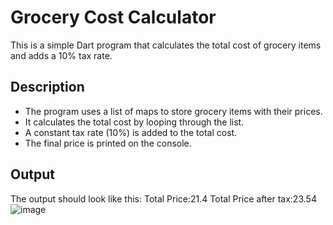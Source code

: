 # Grocery Cost Calculator

This is a simple Dart program that calculates the total cost of grocery items and adds a 10% tax rate.

## Description
- The program uses a list of maps to store grocery items with their prices.
- It calculates the total cost by looping through the list.
- A constant tax rate (10%) is added to the total cost.
- The final price is printed on the console.

## Output
The output should look like this:
Total Price:21.4
Total Price after tax:23.54
![image](https://github.com/user-attachments/assets/eb80b08a-b104-41d3-8e14-bfdbfa6aa428)
